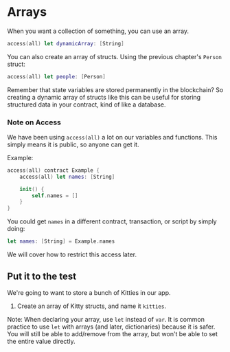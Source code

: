 # Arrays

When you want a collection of something, you can use an array.

```swift
access(all) let dynamicArray: [String]
```

You can also create an array of structs. Using the previous chapter's `Person` struct:

```swift
access(all) let people: [Person]
```

Remember that state variables are stored permanently in the blockchain? So creating a dynamic array of structs like this can be useful for storing structured data in your contract, kind of like a database.

### Note on Access

We have been using `access(all)` a lot on our variables and functions. This simply means it is public, so anyone can get it.

Example:

```swift
access(all) contract Example {
    access(all) let names: [String]

    init() {
        self.names = []
    }
}
```

You could get `names` in a different contract, transaction, or script by simply doing:

```swift
let names: [String] = Example.names
```

We will cover how to restrict this access later.

## Put it to the test

We're going to want to store a bunch of Kitties in our app.

1. Create an array of Kitty structs, and name it `kitties`.

Note: When declaring your array, use `let` instead of `var`. It is common practice to use `let` with arrays (and later, dictionaries) because it is safer. You will still be able to add/remove from the array, but won't be able to set the entire value directly.
